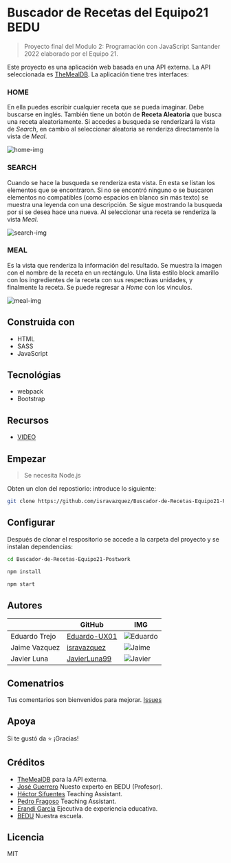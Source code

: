 # Buscador de Recetas del Equipo21 BEDU

> Proyecto final del Modulo 2: Programación con JavaScript Santander 2022 elaborado por el Equipo 21.

Este proyecto es una aplicación web basada en una API externa. La API seleccionada es [TheMealDB](https://www.themealdb.com/api.php).
La aplicación tiene tres interfaces: 

### HOME
En ella puedes escribir cualquier receta que se pueda imaginar. Debe buscarse en inglés. También tiene un botón de **Receta Aleatoria** que busca una receta aleatoriamente. Si accedes a busqueda se renderizará la vista de *Search*, en cambio al seleccionar aleatoria se renderiza directamente la vista de *Meal*.

![home-img](https://drive.google.com/uc?export=view&id=1iIHrIOS_szjNAwG7eZZtgO-iNqG5AsRw)

### SEARCH
Cuando se hace la busqueda se renderiza esta vista. En esta se listan los elementos que se encontraron. Si no se encontró ninguno o se buscaron elementos no compatibles (como espacios en blanco sin más texto) se muestra una leyenda con una descripción. Se sigue mostrando la busqueda por si se desea hace una nueva. Al seleccionar una receta se renderiza la vista *Meal*.

![search-img](https://drive.google.com/uc?export=view&id=1R6QPaF_K9Z2Sk6PVVMSnnpCu_mZjNgIz)


### MEAL
Es la vista que renderiza la información del resultado. Se muestra la imagen con el nombre de la receta en un rectángulo. Una lista estilo block amarillo con los ingredientes de la receta con sus respectivas unidades, y finalmente la receta. Se puede regresar a *Home* con los vinculos.

![meal-img](https://drive.google.com/uc?export=view&id=1v41kFNyLLMRMH87UT07BhYD17Zd3qWeD)


## Construida con
- HTML
- SASS
- JavaScript

## Tecnológias
- webpack
- Bootstrap

## Recursos
- [VIDEO](https://drive.google.com/file/d/1yxJ6kvA6a--gOSovEftzYZmKCLrLkOTl/view?usp=sharing)

## Empezar

> Se necesita Node.js

Obten un clon del repostiorio: introduce lo siguiente:

```sh
git clone https://github.com/isravazquez/Buscador-de-Recetas-Equipo21-Postwork.git
```

## Configurar
Después de clonar el respositorio se accede a la carpeta del proyecto y se instalan dependencias:

```sh
cd Buscador-de-Recetas-Equipo21-Postwork
```
```sh
npm install
```
```sh
npm start
```

## Autores
|                |GitHub                                         |IMG                                                                                     |
|----------------|-----------------------------------------------|----------------------------------------------------------------------------------------|
|Eduardo Trejo   |[Eduardo-UX01](https://github.com/Eduardo-UX01)|![Eduardo](https://drive.google.com/uc?export=view&id=1qQ_1xVqeLbh7_DWUEE-NhjdTuCjpl1o7)|
|Jaime Vazquez   |[isravazquez](https://github.com/isravazquez)  |![Jaime](https://drive.google.com/uc?export=view&id=1CBdfYc8IlgxSjAMSfRVY8TgDYo0UlkSd)  |
|Javier Luna     |[JavierLuna99](https://github.com/JavierLuna99)|![Javier](https://drive.google.com/uc?export=view&id=1Ik1j0gwk068BCMw-w4JOhRbO6soi3YB2) |

## Comenatrios
Tus comentarios son bienvenidos para mejorar. [Issues](https://github.com/isravazquez/Buscador-de-Recetas-Equipo21-Postwork/issues)

## Apoya
Si te gustó da ⭐️ ¡Gracias!

## Créditos
- [TheMealDB](https://www.themealdb.com/api.php) para la API externa.
- [José Guerrero](https://www.linkedin.com/in/jos%C3%A9-guerrero-3669481/) Nuesto experto en BEDU (Profesor).
- [Héctor Sifuentes](https://www.linkedin.com/in/hectorsifloz) Teaching Assistant.
- [Pedro Fragoso](https://www.linkedin.com/in/pedrofragosomaldonado) Teaching Assistant.
- [Erandi Garcia](https://www.linkedin.com/in/erandi-garc%C3%ADa-b74a341b2/) Ejecutiva de experiencia educativa.
- [BEDU](https://bedu.org/) Nuestra escuela.

## Licencia
MIT